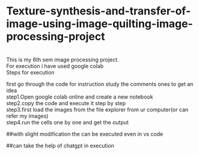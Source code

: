# Texture-synthesis-and-transfer-of-image-using-image-quilting-image-processing-project

<br> This is my 6th sem image processing project.
<br>
For execution i have used google colab<br>
<p2>Steps for execution<br><b2>

first go through the code for instruction study the comments ones to get an idea
<br>
step1.Open google colab online and create a new notebook<br>
step2.copy the code and execute it step by step<br>
step3.first load the images from the file explorer from ur computer(or can refer my images)<br>
step4.run the cells one by one and get the output
<br>

##with slight modification the can be executed even in vs code

##can take the help of chatgpt in execution


